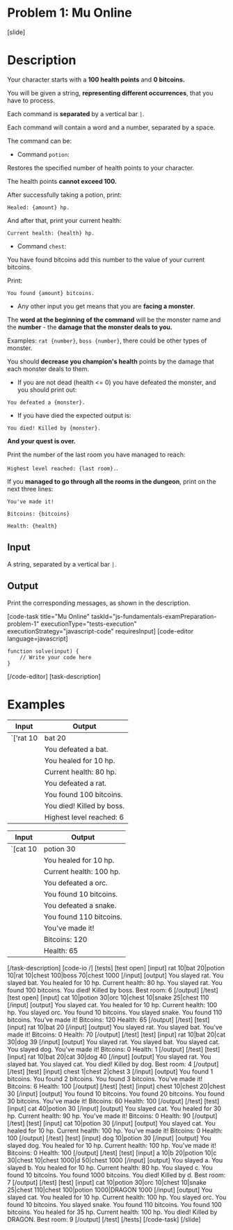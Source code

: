 # Problem 1: Mu Online

[slide]
# Description
Your character starts with a **100 health points** and **0 bitcoins.**

You will be given a string, **representing different occurrences**, that you have to process.

Each command is **separated** by a vertical bar `|`.

Each command will contain a word and a number, separated by a space.

The command can be:

* Command `potion`: 

Restores the specified number of health points to your character.

The health points **cannot exceed 100.**

After successfully taking a potion, print:

`Healed: {amount} hp.`

And after that, print your current health:

`Current health: {health} hp.`

* Command `chest`: 

You have found bitcoins add this number to the value of your current bitcoins.

Print:

`You found {amount} bitcoins.`

* Any other input you get means that you are **facing a monster**. 

The **word at the beginning of the command** will be the monster name and the **number** \- the **damage that the monster deals to you.**

Examples: `rat {number}`, `boss {number}`, there could be other types of monster.

You should **decrease you champion's health** points by the damage that each monster deals to them.

* If you are not dead (health <= 0) you have defeated the monster, and you should print out:

`You defeated a {monster}.`

* If you have died the expected output is:  

`You died! Killed by {monster}.`

**And your quest is over.**

Print the number of the last room you have managed to reach: 

`Highest level reached: {last room}.`.

If you **managed to go through all the rooms in the dungeon**, print on the next three lines:

`You've made it!`

`Bitcoins: {bitcoins}`

`Health: {health}`

## Input
A string, separated by a vertical bar `|`.

## Output
Print the corresponding messages, as shown in the description.

[code-task title="Mu Online" taskId="js-fundamentals-examPreparation-problem-1" executionType="tests-execution" executionStrategy="javascript-code" requiresInput]
[code-editor language=javascript]
```
function solve(input) {
	// Write your code here
}
```
[/code-editor]
[task-description]
# Examples
| **Input** | **Output** |
| --- | --- |
|`['rat 10|bat 20|potion 10|rat 10|chest 100|boss 70|chest 1000']`| You defeated a rat.|
||You defeated a bat.|
||You healed for 10 hp.|
||Current health: 80 hp.|
||You defeated a rat.|
||You found 100 bitcoins.|
||You died! Killed by boss.|
||Highest level reached: 6|

| **Input** | **Output** |
| --- | --- |
|`[cat 10|potion 30|orc 10|chest 10|snake 25|chest 110]`| You defeated a cat.|
||You healed for 10 hp.|
||Current health: 100 hp.|
||You defeated a orc.|
||You found 10 bitcoins.|
||You defeated a snake.|
||You found 110 bitcoins.|
||You've made it!|
||Bitcoins: 120|
||Health: 65|

[/task-description]
[code-io /]
[tests]
[test open]
[input]
rat 10\|bat 20\|potion 10\|rat 10\|chest 100\|boss 70\|chest 1000
[/input]
[output]
You slayed rat.
You slayed bat.
You healed for 10 hp.
Current health: 80 hp.
You slayed rat.
You found 100 bitcoins.
You died! Killed by boss.
Best room: 6
[/output]
[/test]
[test open]
[input]
cat 10\|potion 30\|orc 10\|chest 10\|snake 25\|chest 110
[/input]
[output]
You slayed cat.
You healed for 10 hp.
Current health: 100 hp.
You slayed orc.
You found 10 bitcoins.
You slayed snake.
You found 110 bitcoins.
You've made it!
Bitcoins: 120
Health: 65
[/output]
[/test]
[test]
[input]
rat 10\|bat 20
[/input]
[output]
You slayed rat.
You slayed bat.
You've made it!
Bitcoins: 0
Health: 70
[/output]
[/test]
[test]
[input]
rat 10\|bat 20\|cat 30\|dog 39
[/input]
[output]
You slayed rat.
You slayed bat.
You slayed cat.
You slayed dog.
You've made it!
Bitcoins: 0
Health: 1
[/output]
[/test]
[test]
[input]
rat 10\|bat 20\|cat 30\|dog 40
[/input]
[output]
You slayed rat.
You slayed bat.
You slayed cat.
You died! Killed by dog.
Best room: 4
[/output]
[/test]
[test]
[input]
chest 1\|chest 2\|chest 3
[/input]
[output]
You found 1 bitcoins.
You found 2 bitcoins.
You found 3 bitcoins.
You've made it!
Bitcoins: 6
Health: 100
[/output]
[/test]
[test]
[input]
chest 10\|chest 20\|chest 30
[/input]
[output]
You found 10 bitcoins.
You found 20 bitcoins.
You found 30 bitcoins.
You've made it!
Bitcoins: 60
Health: 100
[/output]
[/test]
[test]
[input]
cat 40\|potion 30
[/input]
[output]
You slayed cat.
You healed for 30 hp.
Current health: 90 hp.
You've made it!
Bitcoins: 0
Health: 90
[/output]
[/test]
[test]
[input]
cat 10\|potion 30
[/input]
[output]
You slayed cat.
You healed for 10 hp.
Current health: 100 hp.
You've made it!
Bitcoins: 0
Health: 100
[/output]
[/test]
[test]
[input]
dog 10\|potion 30
[/input]
[output]
You slayed dog.
You healed for 10 hp.
Current health: 100 hp.
You've made it!
Bitcoins: 0
Health: 100
[/output]
[/test]
[test]
[input]
a 10\|b 20\|potion 10\|c 30\|chest 10\|chest 1000\|d 50\|chest 1000
[/input]
[output]
You slayed a.
You slayed b.
You healed for 10 hp.
Current health: 80 hp.
You slayed c.
You found 10 bitcoins.
You found 1000 bitcoins.
You died! Killed by d.
Best room: 7
[/output]
[/test]
[test]
[input]
cat 10\|potion 30\|orc 10\|chest 10\|snake 25\|chest 110\|chest 100\|potion 1000\|DRAGON 1000
[/input]
[output]
You slayed cat.
You healed for 10 hp.
Current health: 100 hp.
You slayed orc.
You found 10 bitcoins.
You slayed snake.
You found 110 bitcoins.
You found 100 bitcoins.
You healed for 35 hp.
Current health: 100 hp.
You died! Killed by DRAGON.
Best room: 9
[/output]
[/test]
[/tests]
[/code-task]
[/slide]